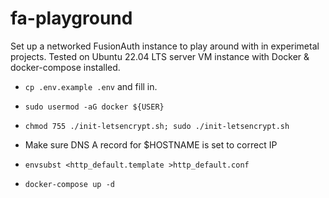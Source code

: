 # fa-playground

Set up a networked FusionAuth instance to play around with in experimetal projects.
Tested on Ubuntu 22.04 LTS server VM instance with Docker & docker-compose installed.

-  `cp .env.example .env` and fill in.
 
- `sudo usermod -aG docker ${USER}`
 
- `chmod 755 ./init-letsencrypt.sh; sudo ./init-letsencrypt.sh`
 
- Make sure DNS A record for $HOSTNAME is set to correct IP

- `envsubst <http_default.template >http_default.conf`

- `docker-compose up -d`
